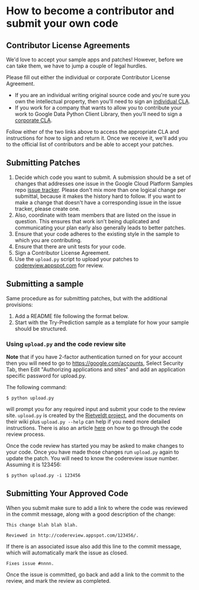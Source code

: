# How to become a contributor and submit your own code #

## Contributor License Agreements ##

We'd love to accept your sample apps and patches! However, before we can take them, we have to jump a couple of legal hurdles.

Please fill out either the individual or corporate Contributor License Agreement.

  * If you are an individual writing original source code and you're sure you own the intellectual property, then you'll need to sign an [individual CLA](http://code.google.com/legal/individual-cla-v1.0.html).
  * If you work for a company that wants to allow you to contribute your work to Google Data Python Client Library, then you'll need to sign a [corporate CLA](http://code.google.com/legal/corporate-cla-v1.0.html).

Follow either of the two links above to access the appropriate CLA and instructions for how to sign and return it. Once we receive it, we'll add you to the official list of contributors and be able to accept your patches.

## Submitting Patches ##

  1. Decide which code you want to submit. A submission should be a set of changes that addresses one issue in the Google Cloud Platform Samples repo [issue tracker](http://code.google.com/p/google-cloud-platform-samples/issues/list). Please don't mix more than one logical change per submittal, because it makes the history hard to follow. If you want to make a change that doesn't have a corresponding issue in the issue tracker, please create one.
  1. Also, coordinate with team members that are listed on the issue in question. This ensures that work isn't being duplicated and communicating your plan early also generally leads to better patches.
  1. Ensure that your code adheres to the existing style in the sample to which you are contributing.
  1. Ensure that there are unit tests for your code.
  1. Sign a Contributor License Agreement.
  1. Use the `upload.py` script to upload your patches to [codereview.appspot.com](http://codereview.appspot.com) for review.


## Submitting a sample ##

Same procedure as for submitting patches, but with the additional provisions:

  1. Add a README file following the format below.
  1. Start with the Try-Prediction sample as a template for how your sample should be structured.

### Using `upload.py` and the code review site ###

**Note** that if you have 2-factor authentication turned on for your account then you will need to go to https://google.com/accounts, Select Security Tab, then Edit "Authorizing applications and sites" and add an application specific password for upload.py.

The following command:

```
$ python upload.py
```

will prompt you for any required input and submit your code to the review site. `upload.py` is created by the [Rietveldt project](http://code.google.com/p/rietveld), and the documents on their wiki plus `upload.py --help` can help if you need more detailed instructions. There is also an article [here](http://code.google.com/p/rietveld/wiki/CodeReviewHelp) on how to go through the code review process.

Once the code review has started you may be asked to make changes to your code. Once you have made those changes run `upload.py` again to update the patch. You will need to know the codereview issue number. Assuming it is 123456:

```
$ python upload.py -i 123456
```

## Submitting Your Approved Code ##

When you submit make sure to add a link to where the code was reviewed in the commit message, along with a good description of the change:

```
This change blah blah blah.

Reviewed in http://codereview.appspot.com/123456/.
```

If there is an associated issue also add this line
to the commit message, which will automatically mark
the issue as closed.

```
Fixes issue #nnnn.
```

Once the issue is committed, go back and add a link to the commit to
the review, and mark the review as completed.